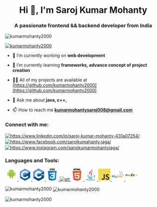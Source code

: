 <h1 align="center">Hi 👋, I'm Saroj Kumar Mohanty</h1>
<h3 align="center">A passionate frontend && backend developer from India</h3>

<p align="left"> <img src="https://komarev.com/ghpvc/?username=kumarmohanty2000&label=Profile%20views&color=0e75b6&style=flat" alt="kumarmohanty2000" /> </p>

<p align="left"> <a href="https://github.com/ryo-ma/github-profile-trophy"><img src="https://github-profile-trophy.vercel.app/?username=kumarmohanty2000" alt="kumarmohanty2000" /></a> </p>

- 🔭 I’m currently working on **web development**

- 🌱 I’m currently learning **frameworks, advance concept of project creation**

- 👨‍💻 All of my projects are available at [https://github.com/kumarmohanty2000](https://github.com/kumarmohanty2000)

- 💬 Ask me about **java, c++,**

- 📫 How to reach me **kumarmohantysaroj008@gmail.com**

<h3 align="left">Connect with me:</h3>
<p align="left">
<a href="https://linkedin.com/in/https://www.linkedin.com/in/saroj-kumar-mohanty-431a07254/" target="blank"><img align="center" src="https://raw.githubusercontent.com/rahuldkjain/github-profile-readme-generator/master/src/images/icons/Social/linked-in-alt.svg" alt="https://www.linkedin.com/in/saroj-kumar-mohanty-431a07254/" height="30" width="40" /></a>
<a href="https://fb.com/https://www.facebook.com/sarojkumahanty.jaga/" target="blank"><img align="center" src="https://raw.githubusercontent.com/rahuldkjain/github-profile-readme-generator/master/src/images/icons/Social/facebook.svg" alt="https://www.facebook.com/sarojkumahanty.jaga/" height="30" width="40" /></a>
<a href="https://instagram.com/https://www.instagram.com/sarojkumarmohantyjaga/" target="blank"><img align="center" src="https://raw.githubusercontent.com/rahuldkjain/github-profile-readme-generator/master/src/images/icons/Social/instagram.svg" alt="https://www.instagram.com/sarojkumarmohantyjaga/" height="30" width="40" /></a>
</p>

<h3 align="left">Languages and Tools:</h3>
<p align="left"> <a href="https://developer.android.com" target="_blank" rel="noreferrer"> <img src="https://raw.githubusercontent.com/devicons/devicon/master/icons/android/android-original-wordmark.svg" alt="android" width="40" height="40"/> </a> <a href="https://www.cprogramming.com/" target="_blank" rel="noreferrer"> <img src="https://raw.githubusercontent.com/devicons/devicon/master/icons/c/c-original.svg" alt="c" width="40" height="40"/> </a> <a href="https://www.w3schools.com/cpp/" target="_blank" rel="noreferrer"> <img src="https://raw.githubusercontent.com/devicons/devicon/master/icons/cplusplus/cplusplus-original.svg" alt="cplusplus" width="40" height="40"/> </a> <a href="https://www.w3schools.com/css/" target="_blank" rel="noreferrer"> <img src="https://raw.githubusercontent.com/devicons/devicon/master/icons/css3/css3-original-wordmark.svg" alt="css3" width="40" height="40"/> </a> <a href="https://git-scm.com/" target="_blank" rel="noreferrer"> <img src="https://www.vectorlogo.zone/logos/git-scm/git-scm-icon.svg" alt="git" width="40" height="40"/> </a> <a href="https://www.w3.org/html/" target="_blank" rel="noreferrer"> <img src="https://raw.githubusercontent.com/devicons/devicon/master/icons/html5/html5-original-wordmark.svg" alt="html5" width="40" height="40"/> </a> <a href="https://www.java.com" target="_blank" rel="noreferrer"> <img src="https://raw.githubusercontent.com/devicons/devicon/master/icons/java/java-original.svg" alt="java" width="40" height="40"/> </a> <a href="https://developer.mozilla.org/en-US/docs/Web/JavaScript" target="_blank" rel="noreferrer"> <img src="https://raw.githubusercontent.com/devicons/devicon/master/icons/javascript/javascript-original.svg" alt="javascript" width="40" height="40"/> </a> <a href="https://www.mysql.com/" target="_blank" rel="noreferrer"> <img src="https://raw.githubusercontent.com/devicons/devicon/master/icons/mysql/mysql-original-wordmark.svg" alt="mysql" width="40" height="40"/> </a> <a href="https://nodejs.org" target="_blank" rel="noreferrer"> <img src="https://raw.githubusercontent.com/devicons/devicon/master/icons/nodejs/nodejs-original-wordmark.svg" alt="nodejs" width="40" height="40"/> </a> </p>

<p><img align="left" src="https://github-readme-stats.vercel.app/api/top-langs?username=kumarmohanty2000&show_icons=true&locale=en&layout=compact" alt="kumarmohanty2000" /></p>

<p>&nbsp;<img align="center" src="https://github-readme-stats.vercel.app/api?username=kumarmohanty2000&show_icons=true&locale=en" alt="kumarmohanty2000" /></p>

<p><img align="center" src="https://github-readme-streak-stats.herokuapp.com/?user=kumarmohanty2000&" alt="kumarmohanty2000" /></p>

